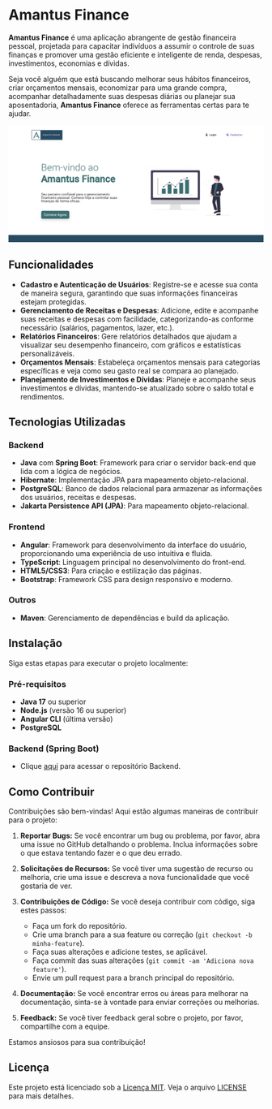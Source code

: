 # Amantus Finance

**Amantus Finance** é uma aplicação abrangente de gestão financeira pessoal, projetada para capacitar indivíduos a assumir o controle de suas finanças e promover uma gestão eficiente e inteligente de renda, despesas, investimentos, economias e dívidas. 

Seja você alguém que está buscando melhorar seus hábitos financeiros, criar orçamentos mensais, economizar para uma grande compra, acompanhar detalhadamente suas despesas diárias ou planejar sua aposentadoria, **Amantus Finance** oferece as ferramentas certas para te ajudar.

![Tela Principal do Amantus Finance](src/assets/amantus-finance-preview.png)

## Funcionalidades

- **Cadastro e Autenticação de Usuários**: Registre-se e acesse sua conta de maneira segura, garantindo que suas informações financeiras estejam protegidas.
- **Gerenciamento de Receitas e Despesas**: Adicione, edite e acompanhe suas receitas e despesas com facilidade, categorizando-as conforme necessário (salários, pagamentos, lazer, etc.).
- **Relatórios Financeiros**: Gere relatórios detalhados que ajudam a visualizar seu desempenho financeiro, com gráficos e estatísticas personalizáveis.
- **Orçamentos Mensais**: Estabeleça orçamentos mensais para categorias específicas e veja como seu gasto real se compara ao planejado.
- **Planejamento de Investimentos e Dívidas**: Planeje e acompanhe seus investimentos e dívidas, mantendo-se atualizado sobre o saldo total e rendimentos.

## Tecnologias Utilizadas

### Backend
- **Java** com **Spring Boot**: Framework para criar o servidor back-end que lida com a lógica de negócios.
- **Hibernate**: Implementação JPA para mapeamento objeto-relacional.
- **PostgreSQL**: Banco de dados relacional para armazenar as informações dos usuários, receitas e despesas.
- **Jakarta Persistence API (JPA)**: Para mapeamento objeto-relacional.

### Frontend
- **Angular**: Framework para desenvolvimento da interface do usuário, proporcionando uma experiência de uso intuitiva e fluida.
- **TypeScript**: Linguagem principal no desenvolvimento do front-end.
- **HTML5/CSS3**: Para criação e estilização das páginas.
- **Bootstrap**: Framework CSS para design responsivo e moderno.

### Outros
- **Maven**: Gerenciamento de dependências e build da aplicação.

## Instalação

Siga estas etapas para executar o projeto localmente:

### Pré-requisitos

- **Java 17** ou superior
- **Node.js** (versão 16 ou superior)
- **Angular CLI** (última versão)
- **PostgreSQL**

### Backend (Spring Boot)

- Clique [aqui](https://github.com/AllanSmithll/amantus-finance-backend) para acessar o repositório Backend.

## Como Contribuir

Contribuições são bem-vindas! Aqui estão algumas maneiras de contribuir para o projeto:

1. **Reportar Bugs:** Se você encontrar um bug ou problema, por favor, abra uma issue no GitHub detalhando o problema. Inclua informações sobre o que estava tentando fazer e o que deu errado.

2. **Solicitações de Recursos:** Se você tiver uma sugestão de recurso ou melhoria, crie uma issue e descreva a nova funcionalidade que você gostaria de ver.

3. **Contribuições de Código:** Se você deseja contribuir com código, siga estes passos:
   - Faça um fork do repositório.
   - Crie uma branch para a sua feature ou correção (`git checkout -b minha-feature`).
   - Faça suas alterações e adicione testes, se aplicável.
   - Faça commit das suas alterações (`git commit -am 'Adiciona nova feature'`).
   - Envie um pull request para a branch principal do repositório.

4. **Documentação:** Se você encontrar erros ou áreas para melhorar na documentação, sinta-se à vontade para enviar correções ou melhorias.

5. **Feedback:** Se você tiver feedback geral sobre o projeto, por favor, compartilhe com a equipe.

Estamos ansiosos para sua contribuição!

## Licença

Este projeto está licenciado sob a [Licença MIT](LICENSE). Veja o arquivo [LICENSE](LICENSE) para mais detalhes.
